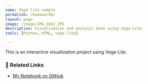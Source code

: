 ```yaml
---
name: Vega lite sample
permalink: /homework6/
layout: page  
image: /image/IMG_5652.JPG
description: Visualization and analysis done using Vega-Lite.
tools: [Python, HTML, vega-lite]

---
```


This is an interactive visualization project using Vega-Lite.


### 🔗 Related Links
- [My Notebook on GitHub](https://github.com/xenotopia/some-repo/blob/main/homework6.ipynb)
